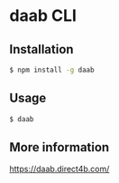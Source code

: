 # daab CLI

## Installation

```sh
$ npm install -g daab
```

## Usage

```sh
$ daab
```

## More information

<https://daab.direct4b.com/>
